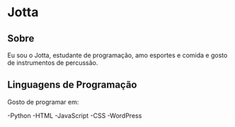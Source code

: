 <!-- #h1 ##h2 ... ######h6 -->

# Jotta

## Sobre
Eu sou o Jotta, estudante de programação, amo esportes e comida e gosto de instrumentos de percussão.

## Linguagens de Programação

Gosto de programar em:

-Python
-HTML
-JavaScript
-CSS
-WordPress